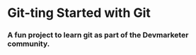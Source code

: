 # Git-ting Started with Git

### A fun project to learn git as part of the **Devmarketer** community.
